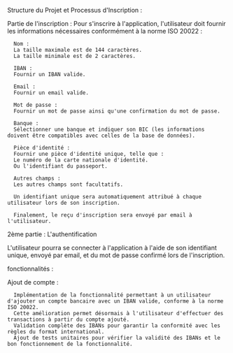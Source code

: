Structure du Projet et Processus d'Inscription : 

   Partie de l'inscription :
      Pour s'inscrire à l'application, l'utilisateur doit fournir les informations nécessaires conformément à la norme ISO 20022 :
      
      Nom :
      La taille maximale est de 144 caractères.
      La taille minimale est de 2 caractères.
      
      IBAN :
      Fournir un IBAN valide.
      
      Email :
      Fournir un email valide.
      
      Mot de passe :
      Fournir un mot de passe ainsi qu'une confirmation du mot de passe.
      
      Banque :
      Sélectionner une banque et indiquer son BIC (les informations doivent être compatibles avec celles de la base de données).
      
      Pièce d'identité :
      Fournir une pièce d'identité unique, telle que :
      Le numéro de la carte nationale d'identité.
      Ou l'identifiant du passeport.
      
      Autres champs :
      Les autres champs sont facultatifs.
      
      Un identifiant unique sera automatiquement attribué à chaque utilisateur lors de son inscription.
      
      Finalement, le reçu d'inscription sera envoyé par email à l'utilisateur.

2ème partie : L'authentification

   L'utilisateur pourra se connecter à l'application à l'aide de son identifiant unique, envoyé par email, et du mot de passe confirmé lors de l'inscription.

fonctionnalités :

   Ajout de compte :
   
      Implémentation de la fonctionnalité permettant à un utilisateur d'ajouter un compte bancaire avec un IBAN valide, conforme à la norme ISO 20022.
      Cette amélioration permet désormais à l'utilisateur d'effectuer des transactions à partir du compte ajouté.
      Validation complète des IBANs pour garantir la conformité avec les règles du format international.
      Ajout de tests unitaires pour vérifier la validité des IBANs et le bon fonctionnement de la fonctionnalité.
      
      


   
